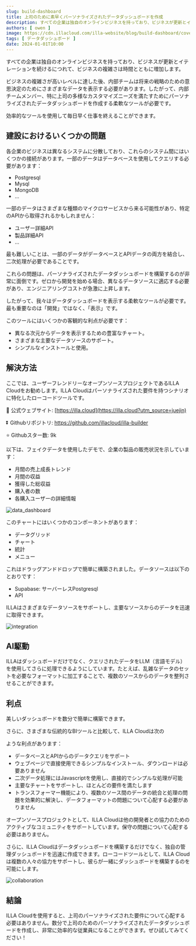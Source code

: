 ```yaml
---
slug: build-dashboard
title: 上司のために素早くパーソナライズされたデータダッシュボードを作成
description: すべての企業は独自のオンラインビジネスを持っており、ビジネスが更新とイテレーションを続けるにつれて、ビジネスの複雑さは時間とともに増加します。
authors: [ owen ]
image: https://cdn.illacloud.com/illa-website/blog/build-dashboard/cover.png
tags: [ データダッシュボード ]
date: 2024-01-01T10:00
---
```


すべての企業は独自のオンラインビジネスを持っており、ビジネスが更新とイテレーションを続けるにつれて、ビジネスの複雑さは時間とともに増加します。

ビジネスの複雑さが高いレベルに達した後、内部チームは将来の戦略のための意思決定のためにさまざまなデータを表示する必要があります。したがって、内部チームメンバー、特に上司の多様なカスタマイズニーズを満たすためにパーソナライズされたデータダッシュボードを作成する柔軟なツールが必要です。

効率的なツールを使用して毎日早く仕事を終えることができます。

## 建設におけるいくつかの問題

各企業のビジネスは異なるシステムに分散しており、これらのシステム間にはいくつかの接続があります。一部のデータはデータベースを使用してクエリする必要があります：

- Postgresql
- Mysql
- MongoDB
- ...

一部のデータはさまざまな種類のマイクロサービスから来る可能性があり、特定のAPIから取得されるかもしれません：

- ユーザー詳細API
- 製品詳細API
- ...

最も難しいことは、一部のデータがデータベースとAPIデータの両方を結合し、二次処理が必要であることです。

これらの問題は、パーソナライズされたデータダッシュボードを構築するのが非常に面倒です。ゼロから開発を始める場合、異なるデータソースに適応する必要があり、エンジニアリングコストが急激に上昇します。

したがって、我々はデータダッシュボードを表示する柔軟なツールが必要です。最も重要なのは「開発」ではなく、「表示」です。

このツールにはいくつかの客観的な利点が必要です：

- 異なる次元からデータを表示するための豊富なチャート。
- さまざまな主要なデータソースのサポート。
- シンプルなインストールと使用。

## 解決方法

ここでは、ユーザーフレンドリーなオープンソースプロジェクトであるILLA Cloudをお勧めします。ILLA Cloudはパーソナライズされた要件を持つシナリオに特化したローコードツールです。

📙 公式ウェブサイト: [https://illa.cloud](https://illa.cloud?utm_source=juejin)

⏬ Githubリポジトリ: https://github.com/illacloud/illa-builder

⭐ Githubスター数: 9k

以下は、フェイクデータを使用したデモで、企業の製品の販売状況を示しています：

- 月間の売上成長トレンド
- 月間の収益
- 獲得した総収益
- 購入者の数
- 各購入ユーザーの詳細情報

![data_dashboard](https://cdn.illacloud.com/illa-website/blog/build-dashboard/data-dashboard.png)

このチャートにはいくつかのコンポーネントがあります：

- データグリッド
- チャート
- 統計
- メニュー

これはドラッグアンドドロップで簡単に構築されました。データソースは以下のとおりです：

- Supabase: サーバーレスPostgresql
- API

ILLAはさまざまなデータソースをサポートし、主要なソースからのデータを迅速に取得できます。

![integration](https://cdn.illacloud.com/illa-website/blog/build-dashboard/integration.png)

## AI駆動

ILLAはダッシュボードだけでなく、クエリされたデータをLLM（言語モデル）を使用してさらに処理できるようにしています。たとえば、乱雑なデータのセットを必要なフォーマットに加工することで、複数のソースからのデータを整列させることができます。

## 利点

美しいダッシュボードを数分で簡単に構築できます。

さらに、さまざまな伝統的なBIツールと比較して、ILLA Cloudは次の

ような利点があります：

- データベースとAPIからのデータクエリをサポート
- ウェブページで直接使用できるシンプルなインストール、ダウンロードは必要ありません
- 二次データ処理にはJavascriptを使用し、直接的でシンプルな処理が可能
- 主要なチャートをサポートし、ほとんどの要件を満たします
- トランスフォーマー機能により、複数のソース間のデータの統合と処理の問題を効果的に解決し、データフォーマットの問題について心配する必要がありません

オープンソースプロジェクトとして、ILLA Cloudは他の開発者との協力のためのアクティブなコミュニティをサポートしています。保守の問題について心配する必要はありません。

さらに、ILLA Cloudはデータダッシュボードを構築するだけでなく、独自の管理ダッシュボードを迅速に作成できます。ローコードツールとして、ILLA Cloudは複数の人々の協力をサポートし、彼らが一緒にダッシュボードを構築するのを可能にします。

![collaboration](https://cdn.illacloud.com/illa-website/blog/build-dashboard/collaboration.png)

## 結論

ILLA Cloudを使用すると、上司のパーソナライズされた要件について心配する必要はありません。数分で上司のためのパーソナライズされたデータダッシュボードを作成し、非常に効率的な従業員になることができます。ぜひ試してみてください！